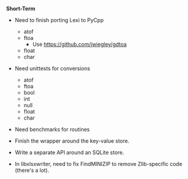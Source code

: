 **Short-Term**

- Need to finish porting Lexi to PyCpp
    - atof
    - ftoa
        - Use https://github.com/jwiegley/gdtoa
    - float
    - char

- Need unittests for conversions
    - atof
    - ftoa
    - bool
    - int
    - null
    - float
    - char

- Need benchmarks for routines

- Finish the wrapper around the key-value store.
- Write a separate API around an SQLite store.

- In libxlsxwriter, need to fix FindMINIZIP to remove Zlib-specific code (there's a lot).


